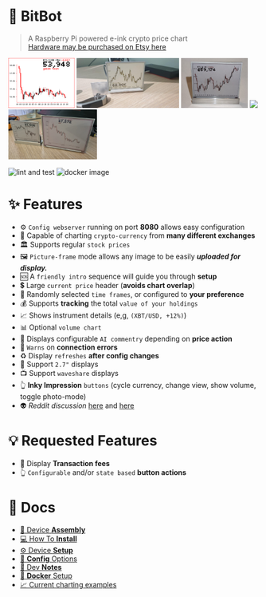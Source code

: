 # 🤖 **BitBot**
> A Raspberry Pi powered e-ink crypto price chart  
> [Hardware may be purchased on Etsy here](https://www.etsy.com/uk/listing/989665092)
<div>
    <img height="100" src="docs/images/last_display.png">
    <img height="100" src="docs/images/bit-bot.jpg">
    <img height="100" src="docs/images/bitbot-v2.png">
    <img height="100" src="docs/images/kilobitbot-v2.jpg">
    <img height="100" src="docs/images/bitbots.jpg">
</div>

![lint and test](https://github.com/donbing/bitbot/actions/workflows/lint-and-test-python.yml/badge.svg)
![docker image](https://github.com/donbing/bitbot/actions/workflows/build-and-push-image.yaml/badge.svg)



# ✨ Features
 - ⚙️ `Config webserver` running on port **8080** allows easy configuration
 - 🏦 Capable of charting `crypto-currency` from **many different exchanges**
 - 🏛️ Supports regular `stock prices`
 - 🖼️ `Picture-frame` mode allows any image to be easily ***uploaded for display.***
 - 🆘 A `friendly intro` sequence will guide you through **setup**
 - 💲 Large `current price` header (**avoids chart overlap**) 
 - 🎲 Randomly selected `time frames`, or configured to **your preference**
 - 💰 Supports **tracking** the total `value of your holdings` 
 - 📈 Shows instrument details (e,g, ```(XBT/USD, +12%)```)
 - 📊 Optional `volume chart`
 - 💬 Displays configurable `AI commentry` depending on **price action**
 - 📡 `Warns` on **connection errors**
 - ♻️ Display `refreshes` **after config changes** 
 - 👶 Support `2.7"` displays
 - 📺 Support `waveshare` displays
 - 👆 **Inky Impression** `buttons` (cycle currency, change view, show volume, toggle photo-mode)
 - 👽 *Reddit discussion* [here](https://www.reddit.com/r/raspberry_pi/comments/mrne5p/my_eink_cryptowatcher/) and [here](https://old.reddit.com/r/raspberry_pi/comments/s3dnnn/i_made_an_aluminium_stand_for_an_eink_display/)

# 💡 Requested Features
 - 💸 Display **Transaction fees**
 - 👆 `Configurable` and/or `state based` **button actions**

# 📝 Docs
 - [🔗 Device **Assembly**](docs/device_assembly.md)
 - [💻 How To **Install**](docs/app_install.md)
 - [⚙️ Device **Setup**](docs/device_setup.md)
 - [💾 **Config** Options](docs/config_options.md)
 - [📒 Dev **Notes**](docs/development.md)
 - [🐋 **Docker** Setup](docs/docker_installation.md)
 - [📈 Current charting examples](docs/test_results.md)
